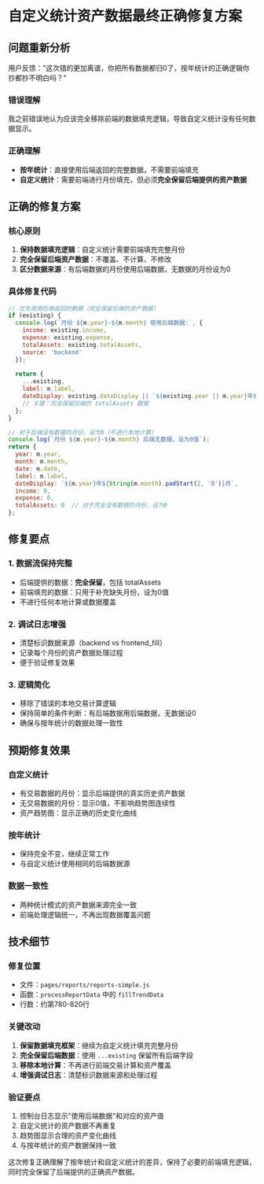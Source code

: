 # 自定义统计资产数据最终正确修复方案

## 问题重新分析

用户反馈："这次错的更加离谱，你把所有数据都归0了，按年统计的正确逻辑你抄都抄不明白吗？"

### 错误理解
我之前错误地认为应该完全移除前端的数据填充逻辑，导致自定义统计没有任何数据显示。

### 正确理解
- **按年统计**：直接使用后端返回的完整数据，不需要前端填充
- **自定义统计**：需要前端进行月份填充，但必须**完全保留后端提供的资产数据**

## 正确的修复方案

### 核心原则
1. **保持数据填充逻辑**：自定义统计需要前端填充完整月份
2. **完全保留后端资产数据**：不覆盖、不计算、不修改
3. **区分数据来源**：有后端数据的月份使用后端数据，无数据的月份设为0

### 具体修复代码

```javascript
// 优先使用后端返回的数据（完全保留后端的资产数据）
if (existing) {
  console.log(`月份 ${m.year}-${m.month} 使用后端数据:`, {
    income: existing.income,
    expense: existing.expense,
    totalAssets: existing.totalAssets,
    source: 'backend'
  });
  
  return {
    ...existing,
    label: m.label,
    dateDisplay: existing.dateDisplay || `${existing.year || m.year}年${String(existing.month || m.month).padStart(2, '0')}月`
    // 关键：完全保留后端的 totalAssets 数据
  };
}

// 对于后端没有数据的月份，设为0（不进行本地计算）
console.log(`月份 ${m.year}-${m.month} 后端无数据，设为0值`);
return {
  year: m.year,
  month: m.month,
  date: m.date,
  label: m.label,
  dateDisplay: `${m.year}年${String(m.month).padStart(2, '0')}月`,
  income: 0,
  expense: 0,
  totalAssets: 0  // 对于完全没有数据的月份，设为0
};
```

## 修复要点

### 1. 数据流保持完整
- 后端提供的数据：**完全保留**，包括 totalAssets
- 前端填充的数据：只用于补充缺失月份，设为0值
- 不进行任何本地计算或数据覆盖

### 2. 调试日志增强
- 清楚标识数据来源（backend vs frontend_fill）
- 记录每个月份的资产数据处理过程
- 便于验证修复效果

### 3. 逻辑简化
- 移除了错误的本地交易计算逻辑
- 保持简单的条件判断：有后端数据用后端数据，无数据设0
- 确保与按年统计的数据处理一致性

## 预期修复效果

### 自定义统计
- 有交易数据的月份：显示后端提供的真实历史资产数据
- 无交易数据的月份：显示0值，不影响趋势图连续性
- 资产趋势图：显示正确的历史变化曲线

### 按年统计
- 保持完全不变，继续正常工作
- 与自定义统计使用相同的后端数据源

### 数据一致性
- 两种统计模式的资产数据来源完全一致
- 前端处理逻辑统一，不再出现数据覆盖问题

## 技术细节

### 修复位置
- 文件：`pages/reports/reports-simple.js`
- 函数：`processReportData` 中的 `fillTrendData`
- 行数：约第780-820行

### 关键改动
1. **保留数据填充框架**：继续为自定义统计填充完整月份
2. **完全保留后端数据**：使用 `...existing` 保留所有后端字段
3. **移除本地计算**：不再进行前端交易计算和资产覆盖
4. **增强调试日志**：清楚标识数据来源和处理过程

### 验证要点
1. 控制台日志显示"使用后端数据"和对应的资产值
2. 自定义统计的资产数据不再重复
3. 趋势图显示合理的资产变化曲线
4. 与按年统计的资产数据保持一致

这次修复正确理解了按年统计和自定义统计的差异，保持了必要的前端填充逻辑，同时完全保留了后端提供的正确资产数据。